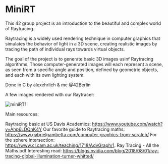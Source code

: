 # MiniRT

This 42 group project is an introduction to the beautiful and complex world of Raytracing.

Raytracing is a widely used rendering technique in computer graphics that simulates the behavior of light
in a 3D scene, creating realistic images by tracing the path of individual rays towards virtual objects.

The goal of the project is to generate basic 3D images usinf Raytracing algorithms. Those computer-generated
images will each represent a scene, as seen from a specific angle and position, defined by geometric objects,
and each with its own lighting system.

Done in C by alexehrlich & me @42Berlin

A few images rendered with our Raytracer:

![miniRT1](https://github.com/dubmix/42-miniRT/assets/104844198/adeba6a2-e39b-4740-b101-6756a7d9350b)

Main resources:

Raytracing basic at US Davis Academics: https://www.youtube.com/watch?v=Ahp6LDQnK4Y
Our favorite guide to Raytracing maths: https://www.gabrielgambetta.com/computer-graphics-from-scratch/
For the sphere intersection: https://www.cl.cam.ac.uk/teaching/1718/AdvGraph/1. Ray Tracing - All the Maths.pdf
Interesting read: https://blogs.nvidia.com/blog/2018/08/01/ray-tracing-global-illumination-turner-whitted/







